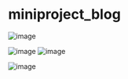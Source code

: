 # miniproject_blog

![image](https://github.com/Ko-udon/miniproject_blog/assets/79897135/32799b03-b6ac-4a7d-b679-1cc82044f55c)

![image](https://github.com/Ko-udon/miniproject_blog/assets/79897135/8d16b0cf-79e2-41ff-ad1f-8ed63daabac6)
![image](https://github.com/Ko-udon/miniproject_blog/assets/79897135/fbe71c81-12f8-43c5-896b-152d08c7aeb3)




![image](https://github.com/Ko-udon/miniproject_blog/assets/79897135/bdef7f1c-fd2c-4b1c-adc3-f153f69279cc)
